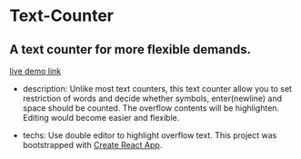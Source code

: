 # Text-Counter

## A text counter for more flexible demands.
[live demo link](https://ellie-yen.github.io/Text-Counter/)

* description:
Unlike most text counters, this text counter allow you to set restriction of words and decide whether symbols, enter(newline) and space should be counted. 
The overflow contents will be highlighten. Editing would become easier and flexible.

* techs:
Use double editor to highlight overflow text.
This project was bootstrapped with [Create React App](https://github.com/facebook/create-react-app).


